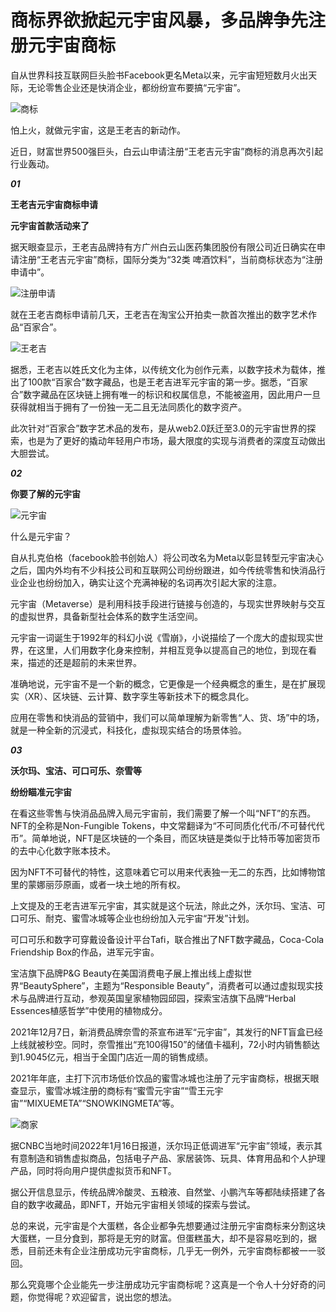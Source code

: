 # 商标界欲掀起元宇宙风暴，多品牌争先注册元宇宙商标

自从世界科技互联网巨头脸书Facebook更名Meta以来，元宇宙短短数月火出天际，无论零售企业还是快消企业，都纷纷宣布要搞“元宇宙”。

![商标](http://w.gdta.com.cn/ueditor/php/upload/image/20220518/1652855590972576.png)

怕上火，就做元宇宙，这是王老吉的新动作。

近日，财富世界500强巨头，白云山申请注册“王老吉元宇宙”商标的消息再次引起行业轰动。

***01***

**王老吉元宇宙商标申请**

**元宇宙首款活动来了**

据天眼查显示，王老吉品牌持有方广州白云山医药集团股份有限公司近日确实在申请注册“王老吉元宇宙”商标，国际分类为“32类 啤酒饮料”，当前商标状态为“注册申请中”。

![注册申请](http://w.gdta.com.cn/ueditor/php/upload/image/20220518/1652855597413105.png)

就在王老吉商标申请前几天，王老吉在淘宝公开拍卖一款首次推出的数字艺术作品“百家合”。

![王老吉](http://w.gdta.com.cn/ueditor/php/upload/image/20220518/1652855604771641.png)

据悉，王老吉以姓氏文化为主体，以传统文化为创作元素，以数字技术为载体，推出了100款“百家合”数字藏品，也是王老吉进军元宇宙的第一步。据悉，“百家合”数字藏品在区块链上拥有唯一的标识和权属信息，不能被盗用，因此用户一旦获得就相当于拥有了一份独一无二且无法同质化的数字资产。

此次针对“百家合”数字艺术品的发布，是从web2.0跃迁至3.0的元宇宙世界的探索，也是为了更好的撬动年轻用户市场，最大限度的实现与消费者的深度互动做出大胆尝试。

***02***

**你要了解的元宇宙**

![元宇宙](http://w.gdta.com.cn/ueditor/php/upload/image/20220518/1652855615979462.png)

什么是元宇宙？

自从扎克伯格（facebook脸书创始人）将公司改名为Meta以彰显转型元宇宙决心之后，国内外均有不少科技公司和互联网公司纷纷跟进，如今传统零售和快消品行业企业也纷纷加入，确实让这个充满神秘的名词再次引起大家的注意。

元宇宙（Metaverse）是利用科技手段进行链接与创造的，与现实世界映射与交互的虚拟世界，具备新型社会体系的数字生活空间。

元宇宙一词诞生于1992年的科幻小说《雪崩》，小说描绘了一个庞大的虚拟现实世界，在这里，人们用数字化身来控制，并相互竞争以提高自己的地位，到现在看来，描述的还是超前的未来世界。

准确地说，元宇宙不是一个新的概念，它更像是一个经典概念的重生，是在扩展现实（XR）、区块链、云计算、数字孪生等新技术下的概念具化。

应用在零售和快消品的营销中，我们可以简单理解为新零售“人、货、场”中的场，就是一种全新的沉浸式，科技化，虚拟现实结合的场景体验。

***03***

**沃尔玛、宝洁、可口可乐、奈雪等**

**纷纷瞄准元宇宙**

在看这些零售与快消品品牌入局元宇宙前，我们需要了解一个叫“NFT”的东西。NFT的全称是Non-Fungible Tokens，中文常翻译为“不可同质化代币/不可替代代币”。简单地说，NFT是区块链的一个条目，而区块链是类似于比特币等加密货币的去中心化数字账本技术。

 

因为NFT不可替代的特性，这意味着它可以用来代表独一无二的东西，比如博物馆里的蒙娜丽莎原画，或者一块土地的所有权。

上文提及的王老吉进军元宇宙，其实就是这个玩法，除此之外，沃尔玛、宝洁、可口可乐、耐克、蜜雪冰城等企业也纷纷加入元宇宙“开发”计划。

可口可乐和数字可穿戴设备设计平台Tafi，联合推出了NFT数字藏品，Coca-Cola Friendship Box的作品，进军元宇宙。

宝洁旗下品牌P&G Beauty在美国消费电子展上推出线上虚拟世界“BeautySphere”，主题为“Responsible Beauty”，消费者可以通过虚拟现实技术与品牌进行互动，参观英国皇家植物园邱园，探索宝洁旗下品牌“Herbal Essences植感哲学”中使用的植物成分。

2021年12月7日，新消费品牌奈雪的茶宣布进军“元宇宙”，其发行的NFT盲盒已经上线就被秒空。同时，奈雪推出“充100得150”的储值卡福利，72小时内销售额达到1.9045亿元，相当于全国门店近一周的销售成绩。

2021年年底，主打下沉市场低价饮品的蜜雪冰城也注册了元宇宙商标，根据天眼查显示，蜜雪冰城注册的商标有“蜜雪元宇宙”“雪王元宇宙”“MIXUEMETA”“SNOWKINGMETA”等。

![商家](http://w.gdta.com.cn/ueditor/php/upload/image/20220518/1652855625734007.png)

据CNBC当地时间2022年1月16日报道，沃尔玛正低调进军“元宇宙”领域，表示其有意制造和销售虚拟商品，包括电子产品、家居装饰、玩具、体育用品和个人护理产品，同时将向用户提供虚拟货币和NFT。

据公开信息显示，传统品牌冷酸灵、五粮液、自然堂、小鹏汽车等都陆续搭建了各自的数字收藏品，即NFT，开始元宇宙相关领域的探索与尝试。

总的来说，元宇宙是个大蛋糕，各企业都争先想要通过注册元宇宙商标来分割这块大蛋糕，一旦分食到，那将是无穷的财富。但蛋糕虽大，却不是容易吃到的，据悉，目前还未有企业注册成功元宇宙商标，几乎无一例外，元宇宙商标都被一一驳回。

那么究竟哪个企业能先一步注册成功元宇宙商标呢？这真是一个令人十分好奇的问题，你觉得呢？欢迎留言，说出您的想法。

